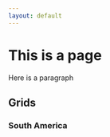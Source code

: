 ```yaml
---
layout: default
---
```


# This is a page

Here is a paragraph


## Grids

### South America

<script src="https://embed.github.com/view/geojson/measures-glance/glance-grids/v01/data/spatial/SA/GEOG/GLANCE_V01_SA_GEOG_TILE.geojson">
